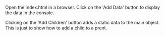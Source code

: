 Open the index.html in a browser.
Click on the 'Add Data' button to display the data in the console.

Clicking on the 'Add Children' button adds a static data to the main object. 
This is just to show how to add a child to a prent.